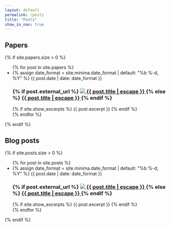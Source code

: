 ```yaml
---
layout: default
permalink: /posts
title: "Posts"
show_in_nav: true
---
```


## Papers
{% if site.papers.size > 0 %}
  <ul class="post-list">
    {% for post in site.papers %}
    <li>
      {% assign date_format = site.minima.date_format | default: "%b %-d, %Y" %}
      <span class="post-meta">{{ post.date | date: date_format }}</span>
      <h3>
        {% if post.external_url %}
          <a class="post-link" href="{{ post.external_url | relative_url }}">
            <img src="{{ post.external_site_logo_path }}" class="external-site-logo" /> {{ post.title | escape }}
          </a>
        {% else %}
          <a class="post-link" href="{{ post.url | relative_url }}">
            {{ post.title | escape }}
          </a>
        {% endif %}
      </h3>
      {% if site.show_excerpts %}
        {{ post.excerpt }}
      {% endif %}
    </li>
    {% endfor %}
  </ul>
{% endif %}

## Blog posts
{% if site.posts.size > 0 %}
  <ul class="post-list">
    {% for post in site.posts %}
    <li>
      {% assign date_format = site.minima.date_format | default: "%b %-d, %Y" %}
      <span class="post-meta">{{ post.date | date: date_format }}</span>
      <h3>
        {% if post.external_url %}
          <a class="post-link" href="{{ post.external_url | relative_url }}">
            <img src="{{ post.external_site_logo_path }}" class="external-site-logo" /> {{ post.title | escape }}
          </a>
        {% else %}
          <a class="post-link" href="{{ post.url | relative_url }}">
            {{ post.title | escape }}
          </a>
        {% endif %}
      </h3>
      {% if site.show_excerpts %}
        {{ post.excerpt }}
      {% endif %}
    </li>
    {% endfor %}
  </ul>
{% endif %}